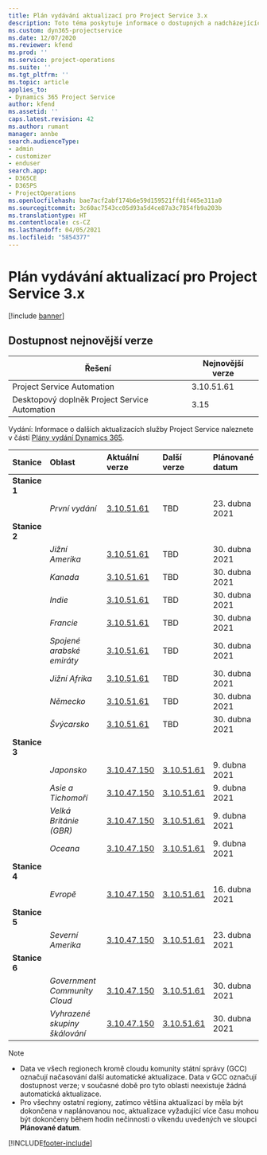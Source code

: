 ```yaml
---
title: Plán vydávání aktualizací pro Project Service 3.x
description: Toto téma poskytuje informace o dostupných a nadcházejících vydáních Dynamics 365 Project Service Automation.
ms.custom: dyn365-projectservice
ms.date: 12/07/2020
ms.reviewer: kfend
ms.prod: ''
ms.service: project-operations
ms.suite: ''
ms.tgt_pltfrm: ''
ms.topic: article
applies_to:
- Dynamics 365 Project Service
author: kfend
ms.assetid: ''
caps.latest.revision: 42
ms.author: rumant
manager: annbe
search.audienceType:
- admin
- customizer
- enduser
search.app:
- D365CE
- D365PS
- ProjectOperations
ms.openlocfilehash: bae7acf2abf174b6e59d159521ffd1f465e311a0
ms.sourcegitcommit: 3c60ac7543cc05d93a5d4ce87a3c7854fb9a203b
ms.translationtype: HT
ms.contentlocale: cs-CZ
ms.lasthandoff: 04/05/2021
ms.locfileid: "5854377"
---
```

# <a name="update-release-schedule-for-project-service-3x"></a>Plán vydávání aktualizací pro Project Service 3.x

[!include [banner](../includes/psa-now-project-operations.md)]

## <a name="latest-version-availability"></a>Dostupnost nejnovější verze

| Řešení  | Nejnovější verze |
|-------|----|
| Project Service Automation    | 3.10.51.61 |
| Desktopový doplněk Project Service Automation                | 3.15          |

Vydání: Informace o dalších aktualizacích služby Project Service naleznete v části [Plány vydání Dynamics 365](https://docs.microsoft.com/dynamics365/release-plans/). 

| Stanice  | Oblast | Aktuální verze | Další verze |  Plánované datum
| :---   | :---   | :---   | :---   |:---   |         
|<strong>Stanice 1</strong> | |  |  | |
| | <i>První vydání</i> | [3.10.51.61](whats-new-ur-30.md) | TBD | 23. dubna 2021
|<strong>Stanice 2</strong> | |  |  | |
| | <i>Jižní Amerika</i> | [3.10.51.61](whats-new-ur-30.md) | TBD | 30. dubna 2021
| | <i>Kanada</i> | [3.10.51.61](whats-new-ur-30.md) | TBD | 30. dubna 2021
| | <i>Indie</i> | [3.10.51.61](whats-new-ur-30.md) | TBD | 30. dubna 2021
| | <i>Francie</i> | [3.10.51.61](whats-new-ur-30.md) | TBD | 30. dubna 2021
| | <i>Spojené arabské emiráty</i> | [3.10.51.61](whats-new-ur-30.md) | TBD | 30. dubna 2021
| | <i>Jižní Afrika</i> | [3.10.51.61](whats-new-ur-30.md) | TBD | 30. dubna 2021
| | <i>Německo</i> | [3.10.51.61](whats-new-ur-30.md) | TBD | 30. dubna 2021
| | <i>Švýcarsko</i> | [3.10.51.61](whats-new-ur-30.md) | TBD | 30. dubna 2021
|<strong>Stanice 3</strong> | |  |  | |
| | <i>Japonsko</i> | [3.10.47.150](whats-new-ur-29-5.md) | [3.10.51.61](whats-new-ur-30.md) | 9. dubna 2021
| | <i>Asie a Tichomoří</i> | [3.10.47.150](whats-new-ur-29-5.md) | [3.10.51.61](whats-new-ur-30.md) | 9. dubna 2021
| | <i>Velká Británie (GBR)</i> | [3.10.47.150](whats-new-ur-29-5.md) | [3.10.51.61](whats-new-ur-30.md) | 9. dubna 2021
| | <i>Oceana</i> | [3.10.47.150](whats-new-ur-29-5.md) | [3.10.51.61](whats-new-ur-30.md) | 9. dubna 2021
|<strong>Stanice 4</strong> | |  |  | |
| | <i>Evropě</i> | [3.10.47.150](whats-new-ur-29-5.md) | [3.10.51.61](whats-new-ur-30.md) | 16. dubna 2021
|<strong>Stanice 5</strong> | |  |  | |
| | <i>Severní Amerika</i> | [3.10.47.150](whats-new-ur-29-5.md) | [3.10.51.61](whats-new-ur-30.md) | 23. dubna 2021
|<strong>Stanice 6</strong> | |  |  | |
| | <i>Government Community Cloud</i> | [3.10.47.150](whats-new-ur-29-5.md) | [3.10.51.61](whats-new-ur-30.md) | 30. dubna 2021
| | <i>Vyhrazené skupiny škálování</i> | [3.10.47.150](whats-new-ur-29-5.md) | [3.10.51.61](whats-new-ur-30.md) | 30. dubna 2021

>[!Note]
> - Data ve všech regionech kromě cloudu komunity státní správy (GCC) označují načasování další automatické aktualizace. Data v GCC označují dostupnost verze; v současné době pro tyto oblasti neexistuje žádná automatická aktualizace.
> - Pro všechny ostatní regiony, zatímco většina aktualizací by měla být dokončena v naplánovanou noc, aktualizace vyžadující více času mohou být dokončeny během hodin nečinnosti o víkendu uvedených ve sloupci **Plánované datum**.


[!INCLUDE[footer-include](../includes/footer-banner.md)]
